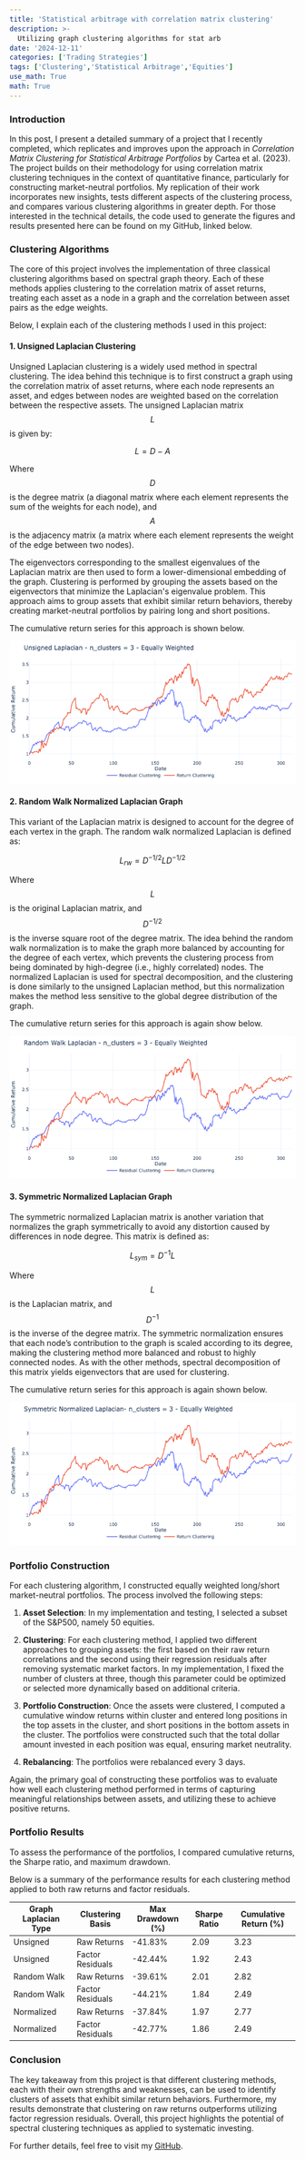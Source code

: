 ```yaml
---
title: 'Statistical arbitrage with correlation matrix clustering'
description: >-
  Utilizing graph clustering algorithms for stat arb
date: '2024-12-11'
categories: ['Trading Strategies']
tags: ['Clustering','Statistical Arbitrage','Equities']
use_math: True
math: True
---
```



### **Introduction**

In this post, I present a detailed summary of a project that I recently completed, which replicates and improves upon the approach in *Correlation Matrix Clustering for Statistical Arbitrage Portfolios* by Cartea et al. (2023). The project builds on their methodology for using correlation matrix clustering techniques in the context of quantitative finance, particularly for constructing market-neutral portfolios. My replication of their work incorporates new insights, tests different aspects of the clustering process, and compares various clustering algorithms in greater depth. For those interested in the technical details, the code used to generate the figures and results presented here can be found on my GitHub, linked below.


### **Clustering Algorithms**

The core of this project involves the implementation of three classical clustering algorithms based on spectral graph theory. Each of these methods applies clustering to the correlation matrix of asset returns, treating each asset as a node in a graph and the correlation between asset pairs as the edge weights.

Below, I explain each of the clustering methods I used in this project:

#### **1. Unsigned Laplacian Clustering**

Unsigned Laplacian clustering is a widely used method in spectral clustering. The idea behind this technique is to first construct a graph using the correlation matrix of asset returns, where each node represents an asset, and edges between nodes are weighted based on the correlation between the respective assets. The unsigned Laplacian matrix $$L$$ is given by:

$$
L = D - A
$$

Where $$D$$ is the degree matrix (a diagonal matrix where each element represents the sum of the weights for each node), and $$A$$ is the adjacency matrix (a matrix where each element represents the weight of the edge between two nodes). 

The eigenvectors corresponding to the smallest eigenvalues of the Laplacian matrix are then used to form a lower-dimensional embedding of the graph. Clustering is performed by grouping the assets based on the eigenvectors that minimize the Laplacian's eigenvalue problem. This approach aims to group assets that exhibit similar return behaviors, thereby creating market-neutral portfolios by pairing long and short positions.

The cumulative return series for this approach is shown below.

![Unsigned Returns](assets/images/correlation_clustering/unsigned_cumret.png)

#### **2. Random Walk Normalized Laplacian Graph**

This variant of the Laplacian matrix is designed to account for the degree of each vertex in the graph. The random walk normalized Laplacian is defined as:

$$
L_{rw} = D^{-1/2} L D^{-1/2}
$$

Where $$L$$ is the original Laplacian matrix, and $$D^{-1/2}$$ is the inverse square root of the degree matrix. The idea behind the random walk normalization is to make the graph more balanced by accounting for the degree of each vertex, which prevents the clustering process from being dominated by high-degree (i.e., highly correlated) nodes. The normalized Laplacian is used for spectral decomposition, and the clustering is done similarly to the unsigned Laplacian method, but this normalization makes the method less sensitive to the global degree distribution of the graph.

The cumulative return series for this approach is again show below.

![Random Walk Returns](assets/images/correlation_clustering/rw_cumret.png)

#### **3. Symmetric Normalized Laplacian Graph**

The symmetric normalized Laplacian matrix is another variation that normalizes the graph symmetrically to avoid any distortion caused by differences in node degree. This matrix is defined as:

$$
L_{sym} = D^{-1} L
$$

Where $$L$$ is the Laplacian matrix, and $$D^{-1}$$ is the inverse of the degree matrix. The symmetric normalization ensures that each node’s contribution to the graph is scaled according to its degree, making the clustering method more balanced and robust to highly connected nodes. As with the other methods, spectral decomposition of this matrix yields eigenvectors that are used for clustering.

The cumulative return series for this approach is again shown below.

![Symmetric Returns](assets/images/correlation_clustering/symmetric_cumret.png)

### **Portfolio Construction**

For each clustering algorithm, I constructed equally weighted long/short market-neutral portfolios. The process involved the following steps:

1. **Asset Selection**: In my implementation and testing, I selected a subset of the S&P500, namely 50 equities. 
   
2. **Clustering**: For each clustering method, I applied two different approaches to grouping assets: the first based on their raw return correlations and the second using their regression residuals after removing systematic market factors. In my implementation, I fixed the number of clusters at three, though this parameter could be optimized or selected more dynamically based on additional criteria.
   
3. **Portfolio Construction**: Once the assets were clustered, I computed a cumulative window returns within cluster and entered long positions in the top assets in the cluster, and short positions in the bottom assets in the cluster. The portfolios were constructed such that the total dollar amount invested in each position was equal, ensuring market neutrality.

4. **Rebalancing**: The portfolios were rebalanced every 3 days.

Again, the primary goal of constructing these portfolios was to evaluate how well each clustering method performed in terms of capturing meaningful relationships between assets, and utilizing these to achieve positive returns.

### **Portfolio Results**

To assess the performance of the portfolios, I compared cumulative returns, the Sharpe ratio, and maximum drawdown. 

Below is a summary of the performance results for each clustering method applied to both raw returns and factor residuals.

| Graph Laplacian Type | Clustering Basis    | Max Drawdown (%) | Sharpe Ratio | Cumulative Return (%) |
|----------------------|--------------------|------------------|--------------|-----------------------|
| Unsigned            | Raw Returns        | -41.83%          | 2.09         | 3.23                  |
| Unsigned            | Factor Residuals   | -42.44%          | 1.92         | 2.43                  |
| Random Walk         | Raw Returns        | -39.61%          | 2.01         | 2.82                  |
| Random Walk         | Factor Residuals   | -44.21%          | 1.84         | 2.49                  |
| Normalized          | Raw Returns        | -37.84%          | 1.97         | 2.77                  |
| Normalized          | Factor Residuals   | -42.77%          | 1.86         | 2.49                  |


### **Conclusion**

The key takeaway from this project is that different clustering methods, each with their own strengths and weaknesses, can be used to identify clusters of assets that exhibit similar return behaviors. Furthermore, my results demonstrate that clustering on raw returns outperforms utilizing factor regression residuals. Overall, this project highlights the potential of spectral clustering techniques as applied to systematic investing.

For further details, feel free to visit my [GitHub](https://github.com/thomaswcole).




